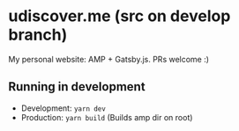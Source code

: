 # udiscover.me (src on develop branch)

My personal website: AMP + Gatsby.js. PRs welcome :)

## Running in development
- Development: `yarn dev`
- Production: `yarn build` (Builds amp dir on root)
